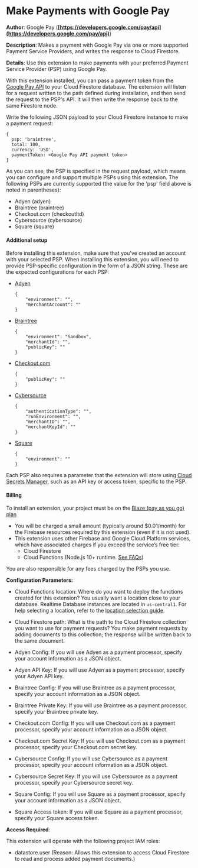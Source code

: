 # Make Payments with Google Pay

**Author**: Google Pay (**[https://developers.google.com/pay/api](https://developers.google.com/pay/api)**)

**Description**: Makes a payment with Google Pay via one or more supported Payment Service Providers, and writes the response to Cloud Firestore.



**Details**: Use this extension to make payments with your preferred Payment Service Provider (PSP) using Google Pay.

With this extension installed, you can pass a payment token from the [Google Pay API](https://developers.google.com/pay/api) to your Cloud Firestore database. The extension will listen for a request written to the path defined during installation, and then send the request to the PSP's API. It will then write the response back to the same Firestore node.

Write the following JSON payload to your Cloud Firestore instance to make a payment request:

```
{
  psp: 'braintree',
  total: 100,
  currency: 'USD',
  paymentToken: <Google Pay API payment token>
}
```

As you can see, the PSP is specified in the request payload, which means you can configure and support multiple PSPs using this extension. The following PSPs are currently supported (the value for the 'psp' field above is noted in parentheses):

- Adyen (adyen)
- Braintree (braintree)
- Checkout.com (checkoutltd)
- Cybersource (cybersource)
- Square (square)

#### Additional setup

Before installing this extension, make sure that you've created an account with your selected PSP. When installing this extension, you will need to provide PSP-specific configuration in the form of a JSON string. These are the expected configurations for each PSP:

- [Adyen](https://docs.adyen.com/payment-methods/google-pay/api-only)

  ```
  {
      "environment": "",
      "merchantAccount": ""
  }
  ```

- [Braintree](https://developer.paypal.com/braintree/docs/guides/google-pay/overview)

  ```
  {
      "environment": "Sandbox",
      "merchantId": "",
      "publicKey": ""
  }
  ```

- [Checkout.com](https://docs.checkout.com/payments/payment-methods)

  ```
  {
      "publicKey": ""
  }
  ```

- [Cybersource](https://docs.cybersource.com/en/payments-tech-docs/googlepay.html)

  ```
  {
      "authenticationType": "",
      "runEnvironment": "",
      "merchantID": "",
      "merchantKeyId": ""
  }
  ```

- [Square](https://developer.squareup.com/docs/payment-form/add-digital-wallets/google-pay)

  ```
  {
      "environment": ""
  }
  ```

Each PSP also requires a parameter that the extension will store using [Cloud Secrets Manager](https://cloud.google.com/functions/docs/configuring/secrets), such as an API key or access token, specific to the PSP.

#### Billing

To install an extension, your project must be on the [Blaze (pay as you go) plan](https://firebase.google.com/pricing)

- You will be charged a small amount (typically around $0.01/month) for the Firebase resources required by this extension (even if it is not used).
- This extension uses other Firebase and Google Cloud Platform services, which have associated charges if you exceed the service’s free tier:
  - Cloud Firestore
  - Cloud Functions (Node.js 10+ runtime. [See FAQs](https://firebase.google.com/support/faq#extensions-pricing))

You are also responsible for any fees charged by the PSPs you use.




**Configuration Parameters:**

* Cloud Functions location: Where do you want to deploy the functions created for this extension? You usually want a location close to your database. Realtime Database instances are located in `us-central1`. For help selecting a location, refer to the [location selection guide](https://firebase.google.com/docs/functions/locations).

* Cloud Firestore path: What is the path to the Cloud Firestore collection you want to use for payment requests? You make payment requests by adding documents to this collection; the response will be written back to the same document.

* Adyen Config: If you will use Adyen as a payment processor, specify your account information as a JSON object.

* Adyen API Key: If you will use Adyen as a payment processor, specify your Adyen API key.

* Braintree Config: If you will use Braintree as a payment processor, specify your account information as a JSON object.

* Braintree Private Key: If you will use Braintree as a payment processor, specify your Braintree private key.

* Checkout.com Config: If you will use Checkout.com as a payment processor, specify your account information as a JSON object.

* Checkout.com Secret Key: If you will use Checkout.com as a payment processor, specify your Checkout.com secret key.

* Cybersource Config: If you will use Cybersource as a payment processor, specify your account information as a JSON object.

* Cybersource Secret Key: If you will use Cybersource as a payment processor, specify your Cybersource secret key.

* Square Config: If you will use Square as a payment processor, specify your account information as a JSON object.

* Square Access token: If you will use Square as a payment processor, specify your Square access token.

**Access Required**:



This extension will operate with the following project IAM roles:

* datastore.user (Reason: Allows this extension to access Cloud Firestore to read and process added payment documents.)
